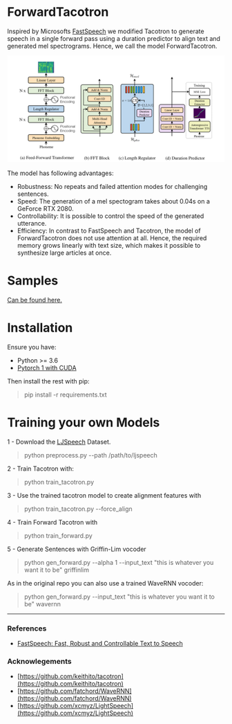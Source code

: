 # ForwardTacotron

Inspired by Microsofts [FastSpeech](https://www.microsoft.com/en-us/research/blog/fastspeech-new-text-to-speech-model-improves-on-speed-accuracy-and-controllability/)
we modified Tacotron to generate speech in a single forward pass using a duration predictor to align text and generated mel spectrograms. Hence, we call the model ForwardTacotron.

![Original FastSpeech implementation](assets/fast_speech.png)

The model has following advantages:
- Robustness: No repeats and failed attention modes for challenging sentences. 
- Speed: The generation of a mel spectogram takes about 0.04s on a GeForce RTX 2080.
- Controllability: It is possible to control the speed of the generated utterance.
- Efficiency: In contrast to FastSpeech and Tacotron, the model of ForwardTacotron
does not use attention at all. Hence, the required memory grows linearly with text size, which makes it possible to synthesize large articles at once.


# Samples

[Can be found here.](https://as-ideas.github.io/ForwardTacotron/)

# Installation

Ensure you have:

* Python >= 3.6
* [Pytorch 1 with CUDA](https://pytorch.org/)

Then install the rest with pip:

> pip install -r requirements.txt

# Training your own Models

1 - Download the [LJSpeech](https://keithito.com/LJ-Speech-Dataset/) Dataset.

> python preprocess.py --path /path/to/ljspeech

2 - Train Tacotron with:

> python train_tacotron.py

3 - Use the trained tacotron model to create alignment features with

> python train_tacotron.py --force_align

4 - Train Forward Tacotron with 

> python train_forward.py

5 - Generate Sentences with Griffin-Lim vocoder

> python gen_forward.py --alpha 1 --input_text "this is whatever you want it to be" griffinlim

As in the original repo you can also use a trained WaveRNN vocoder:

> python gen_forward.py --input_text "this is whatever you want it to be" wavernn

____

### References

* [FastSpeech: Fast, Robust and Controllable Text to Speech](https://arxiv.org/abs/1905.09263)

### Acknowlegements

* [https://github.com/keithito/tacotron](https://github.com/keithito/tacotron)
* [https://github.com/fatchord/WaveRNN](https://github.com/fatchord/WaveRNN)
* [https://github.com/xcmyz/LightSpeech](https://github.com/xcmyz/LightSpeech)
